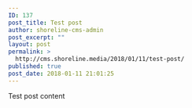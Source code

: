 ```yaml
---
ID: 137
post_title: Test post
author: shoreline-cms-admin
post_excerpt: ""
layout: post
permalink: >
  http://cms.shoreline.media/2018/01/11/test-post/
published: true
post_date: 2018-01-11 21:01:25
---
```

Test post content